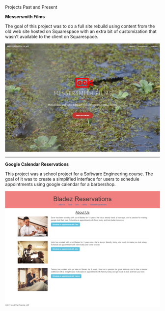 <p class="title-p">
    Projects Past and Present
</p>


**Messersmith Films**

The goal of this project was to do a full site rebuild using content from the old web site hosted on Squarespace with an extra bit of customization that wasn't available to the client on Squarespace.

<a href="https://messersmithfilms.com/">
    <img class="" src="img/portfolio/messersmithFilms.PNG" alt="Link to Tampa video production company web site">
</a>

***

**Google Calendar Reservations**

This project was a school project for a Software Engineering course. The goal of it was to create a simplified interface for users to schedule appointments using google calendar for a barbershop.

<a href="http://bit.ly/2pcqnGN">
    <img class="" src="img/portfolio/appointmentScheduler.png">
</a>

